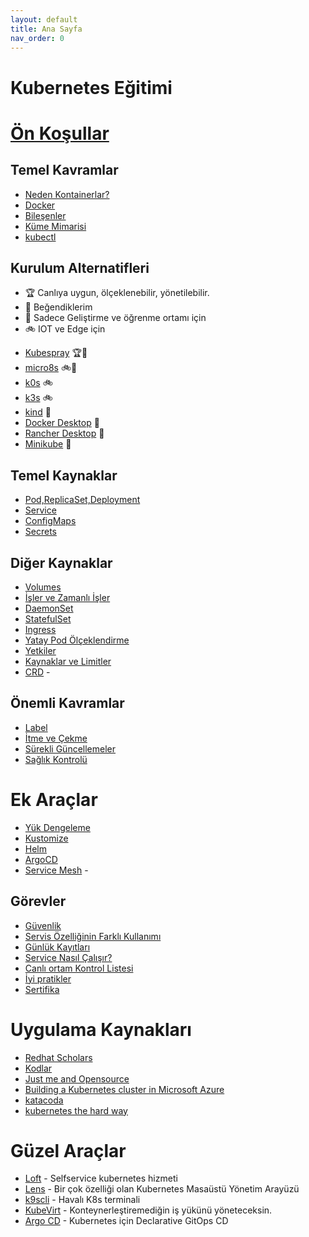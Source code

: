 ```yaml
---
layout: default
title: Ana Sayfa
nav_order: 0
---
```



# Kubernetes Eğitimi

# [Ön Koşullar](docs/on-kosullar.html)

## Temel Kavramlar
* [Neden Kontainerlar?](docs/neden.md)
* [Docker](docs/docker.md)
* [Bileşenler](docs/bilesen.md)
* [Küme Mimarisi](docs/mimari.md)
* [kubectl](docs/kubectl.md)

## Kurulum Alternatifleri 

- :trophy: Canlıya uygun, ölçeklenebilir, yönetilebilir. 
- :gift_heart: Beğendiklerim
- :rowboat: Sadece Geliştirme ve öğrenme ortamı için
- :bike: IOT ve Edge için

* [Kubespray](docs/kubespray.md) :trophy::gift_heart:
* [micro8s](docs/micro8s.md) :bike::gift_heart:
* [k0s](https://github.com/k0sproject/k0s) :bike: 
* [k3s](https://k3s.io/) :bike:
* [kind](https://kind.sigs.k8s.io/) :rowboat:
* [Docker Desktop](https://www.docker.com/products/docker-desktop) :rowboat:
* [Rancher Desktop](https://rancherdesktop.io/) :rowboat:
* [Minikube](https://minikube.sigs.k8s.io/docs/) :rowboat:


## Temel Kaynaklar

* [Pod,ReplicaSet,Deployment](docs/pod-rs-deployment.md)
* [Service](docs/service.md)
* [ConfigMaps](docs/configmaps.md)
* [Secrets](docs/secrets.md)

## Diğer Kaynaklar
* [Volumes](docs/volumes.md)
* [İşler ve Zamanlı İşler](docs/jobs-cronjobs.md)
* [DaemonSet](docs/daemonsets.md)
* [StatefulSet](docs/statefulsets.md)
* [Ingress](docs/ingress.md)
* [Yatay Pod Ölçeklendirme](docs/hpa.md)
* [Yetkiler](docs/yetkiler.md)
* [Kaynaklar ve Limitler](docs/kaynaklar-limitler.md)
* [CRD](docs/crd.md) - 

## Önemli Kavramlar
* [Label](docs/label.md)
* [İtme ve Çekme](docs/taints-affinity.md)
* [Sürekli Güncellemeler](docs/surekli-guncellemeler.md)
* [Sağlık Kontrolü](docs/canlilik-hazirlik.md)

# Ek Araçlar
* [Yük Dengeleme](docs/metallb.md)
* [Kustomize](docs/kustomize.md)
* [Helm](docs/helm.md)
* [ArgoCD](docs/argocd.md)
* [Service Mesh](docs/service-mesh.md) - 

## Görevler
* [Güvenlik](docs/güvenlik.md)
* [Servis Özelliğinin Farklı Kullanımı](docs/lb-dis-servisler.md)
* [Günlük Kayıtları](docs/logs.md)
* [Service Nasıl Çalışır?](docs/service-nasil.md)
* [Canlı ortam Kontrol Listesi](docs/prod_checklist.md)
* [İyi pratikler](docs/best-practices.md)
* [Sertifika](cka.md)

# Uygulama Kaynakları

* [Redhat Scholars](https://redhat-scholars.github.io/kubernetes-tutorial/kubernetes-tutorial/index.html)
* [Kodlar](https://github.com/redhat-scholars/kubernetes-tutorial.git) 
* [Just me and Opensource](https://github.com/justmeandopensource/kubernetes/tree/master/yamls)
* [Building a Kubernetes cluster in Microsoft Azure](https://github.com/ksachdeva/k8s-examples)
* [katacoda](https://www.katacoda.com/learn?q=kubernetes&hPP=12&idx=scenarios&p=0&is_v=1)
* [kubernetes the hard way](https://github.com/kelseyhightower/kubernetes-the-hard-way)


# Güzel Araçlar


* [Loft](https://loft.sh/) - Selfservice kubernetes hizmeti
* [Lens](https://k8slens.dev/) - Bir çok özelliği olan Kubernetes Masaüstü Yönetim Arayüzü
* [k9scli](https://k9scli.io/) - Havalı K8s terminali
* [KubeVirt](https://kubevirt.io/) - Konteynerleştiremediğin iş yükünü yöneteceksin.
* [Argo CD](https://argo-cd.readthedocs.io/en/stable/) -  Kubernetes için Declarative GitOps CD 
